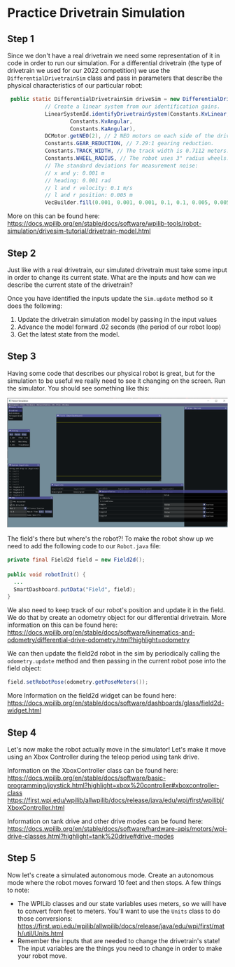 # Practice Drivetrain Simulation

## Step 1

Since we don't have a real drivetrain we need some representation of it in code in order to run our simulation. For a differential drivetrain (the type of drivetrain we used for our 2022 competition) we use the `DifferentialDrivetrainSim` class and pass in parameters that describe the physical characteristics of our particular robot:

```java
 public static DifferentialDrivetrainSim driveSim = new DifferentialDrivetrainSim(
            // Create a linear system from our identification gains.
            LinearSystemId.identifyDrivetrainSystem(Constants.KvLinear, Constants.KaLinear,
                    Constants.KvAngular,
                    Constants.KaAngular),
            DCMotor.getNEO(2), // 2 NEO motors on each side of the drivetrain.
            Constants.GEAR_REDUCTION, // 7.29:1 gearing reduction.
            Constants.TRACK_WIDTH, // The track width is 0.7112 meters.
            Constants.WHEEL_RADIUS, // The robot uses 3" radius wheels.
            // The standard deviations for measurement noise:
            // x and y: 0.001 m
            // heading: 0.001 rad
            // l and r velocity: 0.1 m/s
            // l and r position: 0.005 m
            VecBuilder.fill(0.001, 0.001, 0.001, 0.1, 0.1, 0.005, 0.005));
```

More on this can be found here: https://docs.wpilib.org/en/stable/docs/software/wpilib-tools/robot-simulation/drivesim-tutorial/drivetrain-model.html

## Step 2

Just like with a real drivetrain, our simulated drivetrain must take some input in order to change its current state. What are the inputs and how can we describe the current state of the drivetrain?

Once you have identified the inputs update the `Sim.update` method so it does the following:

1. Update the drivetrain simulation model by passing in the input values
2. Advance the model forward .02 seconds (the period of our robot loop)
3. Get the latest state from the model.

## Step 3

Having some code that describes our physical robot is great, but for the simulation to be useful we really need to see it changing on the screen. Run the simulator. You should see something like this:

![](./images/sim-no-field-robot.png)

The field's there but where's the robot?! To make the robot show up we need to add the following code to our `Robot.java` file:

```java
private final Field2d field = new Field2d();

public void robotInit() {
  ...
  SmartDashboard.putData("Field", field);
}
```

We also need to keep track of our robot's position and update it in the field. We do that by create an odometry object for our differential drivetrain. More information on this can be found here: https://docs.wpilib.org/en/stable/docs/software/kinematics-and-odometry/differential-drive-odometry.html?highlight=odometry

We can then update the field2d robot in the sim by periodically calling the `odometry.update` method and then passing in the current robot pose into the field object:

```java
field.setRobotPose(odometry.getPoseMeters());
```

More Information on the field2d widget can be found here: https://docs.wpilib.org/en/stable/docs/software/dashboards/glass/field2d-widget.html

## Step 4

Let's now make the robot actually move in the simulator! Let's make it move using an Xbox Controller during the teleop period using tank drive.

Information on the XboxController class can be found here:
https://docs.wpilib.org/en/stable/docs/software/basic-programming/joystick.html?highlight=xbox%20controller#xboxcontroller-class
https://first.wpi.edu/wpilib/allwpilib/docs/release/java/edu/wpi/first/wpilibj/XboxController.html

Information on tank drive and other drive modes can be found here: https://docs.wpilib.org/en/stable/docs/software/hardware-apis/motors/wpi-drive-classes.html?highlight=tank%20drive#drive-modes

## Step 5

Now let's create a simulated autonomous mode. Create an autonomous mode where the robot moves forward 10 feet and then stops. A few things to note:

- The WPILib classes and our state variables uses meters, so we will have to convert from feet to meters. You'll want to use the `Units` class to do those conversions: https://first.wpi.edu/wpilib/allwpilib/docs/release/java/edu/wpi/first/math/util/Units.html
- Remember the inputs that are needed to change the drivetrain's state! The input variables are the things you need to change in order to make your robot move.
